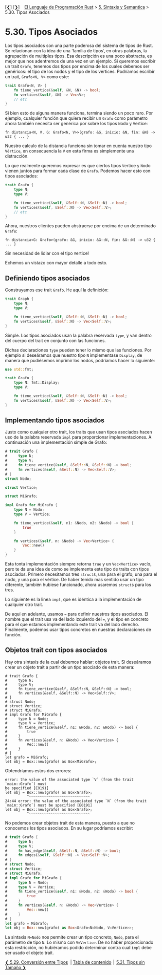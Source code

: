 [[❮]](ch05-29-casting-between-types.md)
[[❯]](ch05-31-unsized-types.md)
&nbsp;&nbsp;
[El Lenguaje de Programación Rust](_index.md) >
[5. Sintaxis y Semantica](ch05-00-syntax-and-semantics.md) >
5.30. Tipos Asociados

# 5.30. Tipos Asociados

Los tipos asociados son una parte poderosa del sistema de tipos de Rust. Se
relacionan con la idea de una ‘familia de tipos’, en otras palabras, la
agrupación de multiples tipos. Esa descripción es una poco abstracta, es mejor
que nos adentremos de una vez en un ejemplo. Si queremos escribir un trait
`Grafo`, tenemos dos tipos por encima de los cuales debemos ser genéricos: el
tipo de los nodos y el tipo de los vertices. Podríamos escribir un trait,
`Grafo<N, V>` como este:

```rust
trait Grafo<N, V> {
    fn tiene_vertice(&self, &N, &N) -> bool;
    fn vertices(&self, &N) -> Vec<V>;
    // etc
}
```

Si bien esto de alguna manera funciona, termina siendo un poco raro. Por
ejemplo, cualquier función que quiera recibir un `Grafo` como parámetro ahora
también necesita ser genérica por sobre los tipos `N`odo y `V`ertice:

```rust,ignore
fn distancia<N, V, G: Grafo<N, V>>(grafo: &G, inicio: &N, fin: &N) -> u32 { ... }
```

Nuestro calculo de la distancia funciona sin tomar en cuenta nuestro tipo
`Vértice`, en consecuencia la `V` en esta firma es simplemente una distracción.

Lo que realmente queremos expresar es que ciertos tipos `V`ertice y `N`odo
vienen juntos para formar cada clase de `Grafo`. Podemos hacer esto con tipos
asociados:

```rust
trait Grafo {
    type N;
    type V;

    fn tiene_vertice(&self, &Self::N, &Self::N) -> bool;
    fn vertices(&self, &Self::N) -> Vec<Self::V>;
    // etc
}
```

Ahora, nuestros clientes pueden abstraerse por encima de un determinado `Grafo`:

```rust,ignore
fn distancia<G: Grafo>(grafo: &G, inicio: &G::N, fin: &G::N) -> u32 { ... }
```

Sin necesidad de lidiar con el tipo `V`ertice!

Echemos un vistazo con mayor detalle a todo esto.

## Definiendo tipos asociados

Construyamos ese trait `Grafo`. He aquí la definición:

```rust
trait Graph {
    type N;
    type V;

    fn tiene_vertice(&self, &Self::N, &Self::N) -> bool;
    fn vertices(&self, &Self::N) -> Vec<Self::V>;
}
```

Simple. Los tipos asociados usan la palabra reservada `type`, y van dentro del
cuerpo del trait en conjunto con las funciones.

Dichas declaraciones `type` pueden tener lo mismo que las funciones. Por ejemplo
si deseáramos que nuestro tipo `N` implementase `Display`, de manera que
pudiésemos imprimir los nodos, podríamos hacer lo siguiente:

```rust
use std::fmt;

trait Grafo {
    type N: fmt::Display;
    type V;

    fn tiene_vertice(&self, &Self::N, &Self::N) -> bool;
    fn vertices(&self, &Self::N) -> Vec<Self::V>;
}
```

## Implementando tipos asociados

Justo como cualquier otro trait, los traits que usan tipos asociados hacen uso
de la palabra reservada `impl` para proporcionar implementaciones. A
continuación una implementación simple de Grafo:

```rust
# trait Grafo {
#     type N;
#     type V;
#     fn tiene_vertice(&self, &Self::N, &Self::N) -> bool;
#     fn vertices(&self, &Self::N) -> Vec<Self::V>;
# }
struct Nodo;

struct Vertice;

struct MiGrafo;

impl Grafo for MiGrafo {
    type N = Nodo;
    type V = Vertice;

    fn tiene_vertice(&self, n1: &Nodo, n2: &Nodo) -> bool {
        true
    }

    fn vertices(&self, n: &Nodo) -> Vec<Vertice> {
        Vec::new()
    }
}
```

Esta tonta implementación siempre retorna `true` y un `Vec<Vertice>` vacío, pero
te da una idea de como se implementa este tipo de traits con tipos asociados.
Primero necesitamos tres `struct`s, una para el grafo, una para el nodo, y una
para el vértice. De haber tenido mas sentido usar un tipo diferente, también
hubiese funcionado, ahora usaremos `struct`s para los tres.

Lo siguiente es la linea `impl`, que es idéntica a la implementación de
cualquier otro trait.

De aquí en adelante, usamos `=` para definir nuestros tipos asociados. El nombre
que el trait usa va del lado izquierdo del `=`, y el tipo en concreto para el
que estamos implementando este trait va del lado derecho. Finalmente, podemos
usar tipos concretos en nuestras declaraciones de función.

## Objetos trait con tipos asociados

Hay otra sintaxis de la cual debemos hablar: objetos trait. Si deseáramos crear
un objeto trait a partir de un tipo asociado de esta manera:

```rust,ignore
# trait Grafo {
#     type N;
#     type V;
#     fn tiene_vertice(&self, &Self::N, &Self::N) -> bool;
#     fn vertices(&self, &Self::N) -> Vec<Self::V>;
# }
# struct Nodo;
# struct Vertice;
# struct MiGrafo;
# impl Grafo for MiGrafo {
#     type N = Node;
#     type V = Vertice;
#     fn tiene_vertice(&self, n1: &Nodo, n2: &Nodo) -> bool {
#         true
#     }
#     fn vertices(&self, n: &Nodo) -> Vec<Vertice> {
#         Vec::new()
#     }
# }
let grafo = MiGrafo;
let obj = Box::new(grafo) as Box<MiGrafo>;
```

Obtendríamos estos dos errores:

```text
error: the value of the associated type `V` (from the trait `main::Grafo`) must
be specified [E0191]
let obj = Box::new(grafo) as Box<Grafo>;
          ^~~~~~~~~~~~~~~~~~~~~~~~~~~~~
24:44 error: the value of the associated type `N` (from the trait
`main::Grafo`) must be specified [E0191]
let obj = Box::new(grafo) as Box<Grafo>;
          ^~~~~~~~~~~~~~~~~~~~~~~~~~~~~
```

No podemos crear objetos trait de esta manera, puesto a que no conocemos los
tipos asociados. En su lugar podríamos escribir:


```rust
# trait Grafo {
#     type N;
#     type V;
#     fn has_edge(&self, &Self::N, &Self::N) -> bool;
#     fn edges(&self, &Self::N) -> Vec<Self::V>;
# }
# struct Nodo;
# struct Vertice;
# struct MiGrafo;
# impl Grafo for MiGrafo {
#     type N = Nodo;
#     type V = Vertice;
#     fn tiene_vertice(&self, n1: &Nodo, n2: &Nodo) -> bool {
#         true
#     }
#     fn vertices(&self, n: &Nodo) -> Vec<Vertice> {
#         Vec::new()
#     }
# }
let grafo = MiGrafo;
let obj = Box::new(grafo) as Box<Grafo<N=Nodo, V=Vertice>>;
```

La sintaxis `N=Nodo` nos permite crear un tipo concreto, `Nodo`, para el
parámetro de tipo `N`. Lo mismo con `V=Vertice`. De no haber proporcionado esta
restricción, no hubiéramos podido determinar contra cual `impl` debe ser usado
el objeto trait.

[❮ 5.29. Conversión entre Tipos](ch05-29-casting-between-types.md)
&nbsp;|&nbsp;[Tabla de contenido](_index.md)&nbsp;|&nbsp;
[5.31. Tipos sin Tamaño ❯](ch05-31-unsized-types.md)
